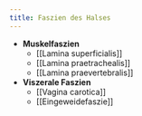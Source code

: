```yaml
---
title: Faszien des Halses
---
```

- **Muskelfaszien**
	- [[Lamina superficialis]]
	- [[Lamina praetrachealis]]
	- [[Lamina praevertebralis]]
- **Viszerale Faszien**
	- [[Vagina carotica]]
	- [[Eingeweidefaszie]]